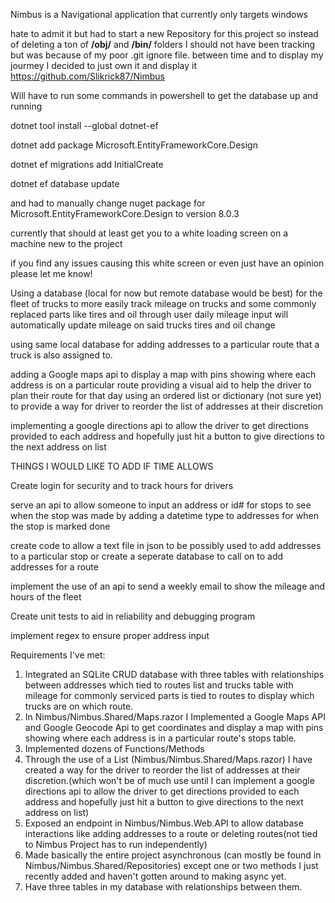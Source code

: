 Nimbus is a Navigational application that currently only targets windows

hate to admit it but had to start a new Repository for this project so instead of deleting a ton of **/obj/** and **/bin/** folders I should not have been tracking
but was because of my poor .git ignore file. between time and to display my jourmey I decided to just own it and display it https://github.com/Slikrick87/Nimbus

Will have to run some commands in powershell to get the database up and running

dotnet tool install --global dotnet-ef

dotnet add package Microsoft.EntityFrameworkCore.Design

dotnet ef migrations add InitialCreate

dotnet ef database update

and had to manually change nuget package for Microsoft.EntityFrameworkCore.Design to version 8.0.3

currently that should at least get you to a white loading screen on a machine new to the project

if you find any issues causing this white screen or even just have an opinion please let me know!


Using a database (local for now but remote database would be best) for the fleet of trucks to more easily track mileage on trucks and some commonly replaced parts like 
tires and oil through user daily mileage input will automatically update mileage on said trucks tires and oil change

using same local database for adding addresses to a particular route that a truck is also assigned to.

adding a Google maps api to display a map with pins showing where each address is on a particular route providing a visual aid to help the driver to plan their route for that day
using an ordered list or dictionary (not sure yet) to provide a way for driver to reorder the list of addresses at their discretion

implementing a google directions api to allow the driver to get directions provided to each address and hopefully just hit a button to give directions to the next address on list



THINGS I WOULD LIKE TO ADD IF TIME ALLOWS

Create login for security and to track hours for drivers

serve an api to allow someone to input an address or id# for stops to see when the stop was made by adding a datetime type to addresses for when the stop is marked done

create code to allow a text file in json to be possibly used to add addresses to a particular stop or create a seperate database to call on to add addresses for a route

implement the use of an api to send a weekly email to show the mileage and hours of the fleet

Create unit tests to aid in reliability and debugging program

implement regex to ensure proper address input


Requirements I've met:
1. Integrated an SQLite CRUD database with three tables with relationships between addresses which tied to routes list and trucks table with mileage for commonly serviced parts
   is tied to routes to display which trucks are on which route.
2. In Nimbus/Nimbus.Shared/Maps.razor I Implemented a Google Maps API and Google Geocode Api to get coordinates and display a map with pins showing where each address is in a particular route's stops table.
3. Implemented dozens of Functions/Methods
4. Through the use of a List (Nimbus/Nimbus.Shared/Maps.razor) I have created a way for the driver to reorder the list of addresses at their discretion.(which won't be of much use until
   I can implement a google directions api to allow the driver to get directions provided to each address and hopefully just hit a button to give directions to the next address on list)
4. Exposed an endpoint in Nimbus/Nimbus.Web.API to allow database interactions like adding addresses to a route or deleting routes(not tied to Nimbus Project has to run independently)
5. Made basically the entire project asynchronous (can mostly be found in Nimbus/Nimbus.Shared/Repositories) except one or two methods I just recently added and haven't gotten around to making async yet.
6. Have three tables in my database with relationships between them.

